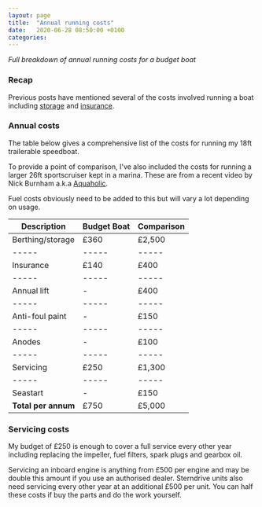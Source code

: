 ```yaml
---
layout: page
title:  "Annual running costs"
date:   2020-06-28 08:50:00 +0100
categories:
---
```

*Full breakdown of annual running costs for a budget boat*

### Recap
Previous posts have mentioned several of the costs involved running a boat including [storage]({{site.baseurl}}/Boat-storage) and [insurance]({{site.baseurl}}/Boat-insurance).

### Annual costs
The table below gives a comprehensive list of the costs for running my 18ft trailerable speedboat.

To provide a point of comparison, I've also included the costs for running a larger 26ft sportscruiser kept in a marina. These are from a recent video by Nick Burnham a.k.a [Aquaholic](https://www.youtube.com/watch?v=YQ8kxp_I7o0).

Fuel costs obviously need to be added to this but will vary a lot depending on usage.

| Description | Budget Boat | Comparison |
| ----- | ----- | ----- |
| Berthing/storage | £360 | £2,500 |
| ----- | ----- | ----- |
| Insurance | £140 | £400 |
| ----- | ----- | ----- |
| Annual lift | - | £400 |
| ----- | ----- | ----- |
| Anti-foul paint | - | £150 |
| ----- | ----- | ----- |
| Anodes | - | £100 |
| ----- | ----- | ----- |
| Servicing | £250 | £1,300 |
| ----- | ----- | ----- |
| Seastart | - | £150 |
| **Total per annum** | £750 | £5,000 |

### Servicing costs
My budget of £250 is enough to cover a full service every other year including replacing the impeller, fuel filters, spark plugs and gearbox oil.

Servicing an inboard engine is anything from £500 per engine and may be double this amount if you use an authorised dealer. Sterndrive units also need servicing every other year at an additional £500 per unit. You can half these costs if buy the parts and do the work yourself.
